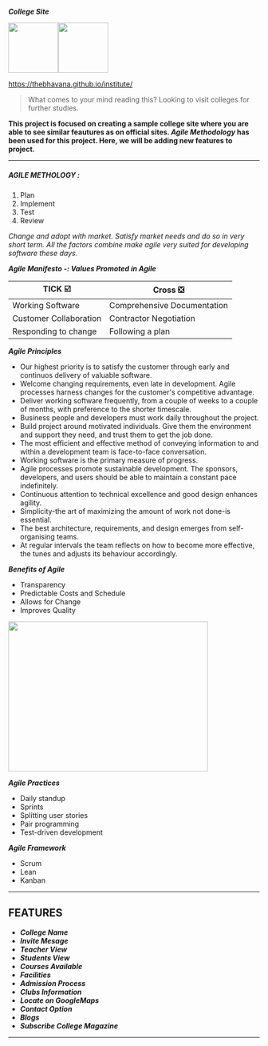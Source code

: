 **_College Site_**

<img src="https://media.giphy.com/media/h25bOPdcCJTj7FCgRV/giphy.gif" width="100" height="100"/><img src="https://media.giphy.com/media/MFOgIs6abu083mQUUh/giphy.gif" width="100" height="100"/>

 
https://thebhavana.github.io/institute/

> What comes to your mind reading this? Looking to visit colleges for further studies.
 
 **This project is focused on creating a sample college site where you are able to see similar feautures as on official sites. _Agile Methodology_ has been used for this project. Here, we will be adding new features to project.**
___________________________________________________________________________________________________________________________________________________

##### AGILE METHOLOGY : 

1. Plan
2. Implement
3. Test
4. Review

_Change and adopt with market. Satisfy market needs and do so in very short term. All the factors combine make agile very suited for developing software these days._

_**Agile Manifesto -: Values Promoted in Agile**_

| TICK ☑️           | Cross ❎                    |
|------------------|---------------------------|
|Working Software  |Comprehensive Documentation|
| Customer Collaboration|Contractor Negotiation|
|Responding to change|Following a plan         |

_**Agile Principles**_

* Our highest priority is to satisfy the customer through early and continuos delivery of valuable software.
*  Welcome changing requirements, even late in development. Agile processes harness changes for the customer's competitive advantage.
* Deliver working software frequently, from a couple of weeks to a couple of months, with preference to the shorter timescale.
* Business people and developers must work daily throughout the project.
* Build project around motivated individuals. Give them the environment and support they need, and trust them to get the job done.
* The most efficient and effective method of conveying information to and within a development team is face-to-face conversation.
* Working software is the primary measure of progress.
* Agile processes promote sustainable development. The sponsors, developers, and users should be able to maintain a constant pace indefinitely.
* Continuous attention to technical excellence and good design enhances agility.
* Simplicity-the art of maximizing the amount of work not done-is essential.
* The best architecture, requirements, and design emerges from self-organising teams.
* At regular intervals the team reflects on how to become more effective, the tunes and adjusts its behaviour accordingly.
 
 _**Benefits of Agile**_
 * Transparency
 * Predictable Costs and Schedule
 * Allows for Change
 * Improves Quality
 
  <img src="https://user-images.githubusercontent.com/84395267/121442804-fd399f00-c9a9-11eb-860c-cb83c406d256.png" width="400" height="300"/>

_**Agile Practices**_
* Daily standup
* Sprints
* Splitting user stories
* Pair programming
* Test-driven development

_**Agile Framework**_
* Scrum
* Lean
* Kanban
___________________________________________________________________________________________________________________________________________________

## FEATURES 

 * _**College Name**_
 * _**Invite Mesage**_
 * _**Teacher View**_
 * _**Students View**_
 * _**Courses Available**_
 * _**Facilities**_
 * _**Admission Process**_
 * _**Clubs Information**_
 * _**Locate on GoogleMaps**_
 * _**Contact Option**_
 * _**Blogs**_ 
 * _**Subscribe College Magazine**_ 

___________________________________________________________________________________________________________________________________________________
